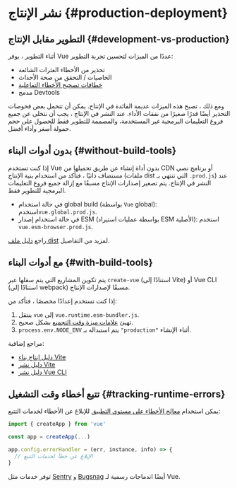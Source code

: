 # نشر الإنتاج {#production-deployment}

## التطوير مقابل الإنتاج {#development-vs-production}

أثناء التطوير ، يوفر Vue عددًا من الميزات لتحسين تجربة التطوير:

- تحذير من الأخطاء العثرات الشائعة
- الخاصيات / التحقق من صحة الأحداث
- [خطافات تصحيح الأخطاء التفاعلية](/guide/extras/reactivity-in-depth.html#reactivity-debugging)
- مدمج Devtools

ومع ذلك ، تصبح هذه الميزات عديمة الفائدة في الإنتاج. يمكن أن تتحمل بعض فحوصات التحذير أيضًا قدرًا صغيرًا من نفقات الأداء. عند النشر في الإنتاج ، يجب أن نتخلى عن جميع فروع التعليمات البرمجية غير المستخدمة، والمصممة للتطوير فقط للحصول على حجم حمولة أصغر وأداء أفضل.

## بدون أدوات البناء {#without-build-tools}

إذا كنت تستخدم Vue بدون أداة إنشاء عن طريق تحميلها من CDN أو برنامج نصي مستضاف ذاتيًا ، فتأكد من استخدام بنية الإنتاج (ملفات dist التي تنتهي بـ `.prod.js`) عند النشر في الإنتاج. يتم تصغير إصدارات الإنتاج مسبقًا مع إزالة جميع فروع التعليمات البرمجية للتطوير فقط.

- في حالة استخدام global build (بواسطة `Vue` global): استخدم`vue.global.prod.js`.
- في حالة استخدام إصدار ESM (بواسطة عمليات استيراد ESM الأصلية): استخدم `vue.esm-browser.prod.js`.

راجع [دليل ملف dist](https://github.com/vuejs/core/tree/main/packages/vue#which-dist-file-to-use) لمزيد من التفاصيل.

## مع أدوات البناء {#with-build-tools}

يتم تكوين المشاريع التي يتم سقلها عبر `create-vue` (استنادًا إلى Vite) أو Vue CLI (استنادًا إلى webpack) مسبقًا لإصدارات الإنتاج.

إذا كنت تستخدم إعدادًا مخصصًا ، فتأكد من:

1. ينتقل `vue` إلى `vue.runtime.esm-bundler.js`.
2. تهيئ [علامات ميزة وقت التجميع](https://github.com/vuejs/core/tree/main/packages/vue#bundler-build-feature-flags) بشكل صحيح.
3. <code>process.env<wbr>.NODE_ENV</code> يتم استبداله بـ `"production"` أثناء الإنشاء.

مراجع إضافية:

- [دليل إنتاج بناء Vite](https://vitejs.dev/guide/build.html)
- [دليل نشر Vite](https://vitejs.dev/guide/static-deploy.html)
- [دليل نشر Vue CLI](https://cli.vuejs.org/guide/deployment.html)

## تتبع أخطاء وقت التشغيل {#tracking-runtime-errors}

يمكن استخدام [معالج الأخطاء على مستوى التطبيق](/api/application.html#app-config-errorhandler) للإبلاغ عن الأخطاء لخدمات التتبع:

```js
import { createApp } from 'vue'

const app = createApp(...)

app.config.errorHandler = (err, instance, info) => {
  // الإبلاغ عن خطأ لخدمات التتبع
}
```

توفر خدمات مثل [Sentry](https://docs.sentry.io/platforms/javascript/guides/vue/) و [Bugsnag](https://docs.bugsnag.com/platforms/javascript/vue/) أيضًا اندماجات رسمية لـ Vue.
